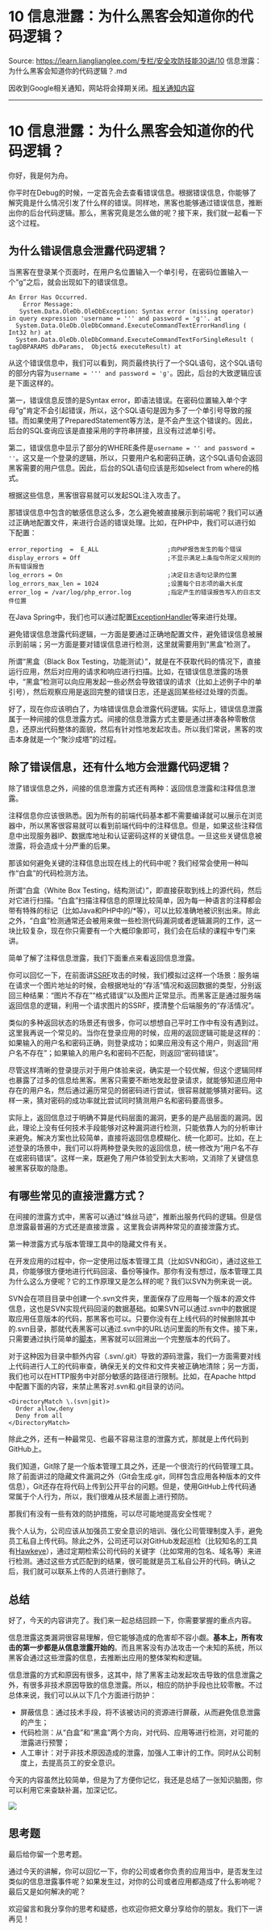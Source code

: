 # 10 信息泄露：为什么黑客会知道你的代码逻辑？ 

Source: https://learn.lianglianglee.com/专栏/安全攻防技能30讲/10 信息泄露：为什么黑客会知道你的代码逻辑？.md

因收到Google相关通知，网站将会择期关闭。[相关通知内容](https://lumendatabase.org/notices/44265620)

---

# 10 信息泄露：为什么黑客会知道你的代码逻辑？

你好，我是何为舟。

你平时在Debug的时候，一定首先会去查看错误信息。根据错误信息，你能够了解究竟是什么情况引发了什么样的错误。同样地，黑客也能够通过错误信息，推断出你的后台代码逻辑。那么，黑客究竟是怎么做的呢？接下来，我们就一起看一下这个过程。

## 为什么错误信息会泄露代码逻辑？

当黑客在登录某个页面时，在用户名位置输入一个单引号，在密码位置输入一个“g”之后，就会出现如下的错误信息。

```
An Error Has Occurred.
    Error Message:
   System.Data.OleDb.OleDbException: Syntax error (missing operator) in query expression 'username = ''' and password = 'g''. at
  System.Data.OleDb.OleDbCommand.ExecuteCommandTextErrorHandling ( Int32 hr) at
  System.Data.OleDb.OleDbCommand.ExecuteCommandTextForSingleResult ( tagDBPARAMS dbParams,  Object& executeResult) at 

```

从这个错误信息中，我们可以看到，网页最终执行了一个SQL语句，这个SQL语句的部分内容为`username = ''' and password = 'g'`。因此，后台的大致逻辑应该是下面这样的。

第一，错误信息反馈的是Syntax error，即语法错误。在密码位置输入单个字母“g”肯定不会引起错误，所以，这个SQL语句是因为多了一个单引号导致的报错。而如果使用了PreparedStatement等方法，是不会产生这个错误的。因此，后台的SQL查询应该是直接采用的字符串拼接，且没有过滤单引号。

第二，错误信息中显示了部分的WHERE条件是`username = '' and password = ''`。这又是一个登录的逻辑，所以，只要用户名和密码正确，这个SQL语句会返回黑客需要的用户信息。因此，后台的SQL语句应该是形如select from where的格式。

根据这些信息，黑客很容易就可以发起SQL注入攻击了。

那错误信息中包含的敏感信息这么多，怎么避免被直接展示到前端呢？我们可以通过正确地配置文件，来进行合适的错误处理。比如，在PHP中，我们可以进行如下配置：

```
error_reporting  =  E_ALL                   ;向PHP报告发生的每个错误   
display_errors = Off                        ;不显示满足上条指令所定义规则的所有错误报告   
log_errors = On                             ;决定日志语句记录的位置   
log_errors_max_len = 1024                   ;设置每个日志项的最大长度   
error_log = /var/log/php_error.log          ;指定产生的错误报告写入的日志文件位置  

```

在Java Spring中，我们也可以通过配置[ExceptionHandler](https://www.baeldung.com/exception-handling-for-rest-with-spring)等来进行处理。

避免错误信息泄露代码逻辑，一方面是要通过正确地配置文件，避免错误信息被展示到前端；另一方面是要对错误信息进行检测，这里就需要用到“黑盒”检测了。

所谓“黑盒（Black Box Testing，功能测试）”，就是在不获取代码的情况下，直接运行应用，然后对应用的请求和响应进行扫描。比如，在错误信息泄露的场景中，“黑盒”检测可以向应用发起一些必然会导致错误的请求（比如上述例子中的单引号），然后观察应用是返回完整的错误日志，还是返回某些经过处理的页面。

好了，现在你应该明白了，为啥错误信息会泄露代码逻辑。实际上，错误信息泄露属于一种间接的信息泄露方式。间接的信息泄露方式主要是通过拼凑各种零散信息，还原出代码整体的面貌，然后有针对性地发起攻击。所以我们常说，黑客的攻击本身就是一个“聚沙成塔”的过程。

## 除了错误信息，还有什么地方会泄露代码逻辑？

除了错误信息之外，间接的信息泄露方式还有两种：返回信息泄露和注释信息泄露。

注释信息你应该很熟悉。因为所有的前端代码基本都不需要编译就可以展示在浏览器中，所以黑客很容易就可以看到前端代码中的注释信息。但是，如果这些注释信息中出现服务器IP、数据库地址和认证密码这样的关键信息。一旦这些关键信息被泄露，将会造成十分严重的后果。

那该如何避免关键的注释信息出现在线上的代码中呢？我们经常会使用一种叫作“白盒”的代码检测方法。

所谓“白盒（White Box Testing，结构测试）”，即直接获取到线上的源代码，然后对它进行扫描。“白盒”扫描注释信息的原理比较简单，因为每一种语言的注释都会带有特殊的标记（比如Java和PHP中的/\*等），可以比较准确地被识别出来。除此之外，“白盒”检测通常还会被用来做一些检测代码漏洞或者逻辑漏洞的工作，这一块比较复杂，现在你只需要有一个大概印象即可，我们会在后续的课程中专门来讲。

简单了解了注释信息泄露，我们下面重点来看返回信息泄露。

你可以回忆一下，在前面讲[SSRF](https://time.geekbang.org/column/article/182074)攻击的时候，我们模拟过这样一个场景：服务端在请求一个图片地址的时候，会根据地址的“存活”情况和返回数据的类型，分别返回三种结果：“图片不存在”“格式错误”以及图片正常显示。而黑客正是通过服务端返回信息的逻辑，利用一个请求图片的SSRF，摸清整个后端服务的“存活情况”。

类似的多种返回状态的场景还有很多，你可以想想自己平时工作中有没有遇到过。这里我再说一个常见的。当你在登录应用的时候，应用的返回逻辑可能是这样的：如果输入的用户名和密码正确，则登录成功；如果应用没有这个用户，则返回“用户名不存在”；如果输入的用户名和密码不匹配，则返回“密码错误”。

尽管这样清晰的登录提示对于用户体验来说，确实是一个较优解，但这个逻辑同样也暴露了过多的信息给黑客。黑客只需要不断地发起登录请求，就能够知道应用中存在的用户名，然后通过遍历常见的弱密码进行尝试，很容易就能够猜对密码。这样一来，猜对密码的成功率就比尝试同时猜测用户名和密码要高很多。

实际上，返回信息过于明确不算是代码层面的漏洞，更多的是产品层面的漏洞。因此，理论上没有任何技术手段能够对这种漏洞进行检测，只能依靠人为的分析审计来避免。解决方案也比较简单，直接将返回信息模糊化、统一化即可。比如，在上述登录的场景中，我们可以将两种登录失败的返回信息，统一修改为“用户名不存在或密码错误”。这样一来，既避免了用户体验受到太大影响，又消除了关键信息被黑客获取的隐患。

## 有哪些常见的直接泄露方式？

在间接的泄露方式中，黑客可以通过“蛛丝马迹”，推断出服务代码的逻辑。但是信息泄露最普遍的方式还是直接泄露 。这里我会讲两种常见的直接泄露方式。

第一种泄露方式与版本管理工具中的隐藏文件有关。

在开发应用的过程中，你一定使用过版本管理工具（比如SVN和Git），通过这些工具，你能够很方便地进行代码回滚、备份等操作。那你有没有想过，版本管理工具为什么这么方便呢？它的工作原理又是怎么样的呢？我们以SVN为例来说一说。

SVN会在项目目录中创建一个.svn文件夹，里面保存了应用每一个版本的源文件信息，这也是SVN实现代码回滚的数据基础。如果SVN可以通过.svn中的数据提取应用任意版本的代码，那黑客也可以。只要你没有在上线代码的时候删除其中的.svn目录，那就代表黑客可以通过.svn中的URL访问里面的所有文件。接下来，只需要通过执行简单的[脚本](https://github.com/admintony/svnExploit)，黑客就可以回溯出一个完整版本的代码了。

对于这种因为目录中额外内容（.svn/.git）导致的源码泄露，我们一方面需要对线上代码进行人工的代码审查，确保无关的文件和文件夹被正确地清除；另一方面，我们也可以在HTTP服务中对部分敏感的路径进行限制。比如，在Apache httpd中配置下面的内容，来禁止黑客对.svn和.git目录的访问。

```
<DirectoryMatch \.(svn|git)>
  Order allow,deny
  Deny from all
</DirectoryMatch>

```

除此之外，还有一种最常见、也最不容易注意的泄露方式，那就是上传代码到GitHub上。

我们知道，Git除了是一个版本管理工具之外，还是一个很流行的代码管理工具。除了前面讲过的隐藏文件漏洞之外（Git会生成.git，同样包含应用各种版本的文件信息），Git还存在将代码上传到公开平台的问题。但是，使用GitHub上传代码通常属于个人行为，所以，我们很难从技术层面上进行预防。

那我们有没有一些有效的防护措施，可以尽可能地提高安全性呢？

我个人认为，公司应该从加强员工安全意识的培训、强化公司管理制度入手，避免员工私自上传代码。除此之外，公司还可以对GitHub发起巡检（比较知名的工具有[Hawkeye](https://github.com/0xbug/Hawkeye)），通过定期检索公司代码的关键字（比如常用的包名、域名等）来进行检测。通过这些方式匹配到的结果，很可能就是员工私自公开的代码。确认之后，我们就可以联系上传的人员进行删除了。

## 总结

好了，今天的内容讲完了。我们来一起总结回顾一下，你需要掌握的重点内容。

信息泄露这类漏洞很容易理解，但它能够造成的危害却不容小觑。**基本上，所有攻击的第一步都是从信息泄露开始的**。而且黑客没有办法攻击一个未知的系统，所以黑客会通过这些泄露的信息，去推断出应用的整体架构和逻辑。

信息泄露的方式和原因有很多，这其中，除了黑客主动发起攻击导致的信息泄露之外，有很多非技术原因导致的信息泄露。所以，相应的防护手段也比较零散。不过总体来说，我们可以从以下几个方面进行防护：

* 屏蔽信息：通过技术手段，将不该被访问的资源进行屏蔽，从而避免信息泄露的产生；
* 代码检测：从“白盒”和“黑盒”两个方向，对代码、应用等进行检测，对可能的泄露进行预警；
* 人工审计：对于非技术原因造成的泄露，加强人工审计的工作。同时从公司制度上，去提高员工的安全意识。

今天的内容虽然比较简单，但是为了方便你记忆，我还是总结了一张知识脑图，你可以利用它来查缺补漏，加深记忆。

![](assets/20ad2084d6894849a6642a21625abe4a.jpg)

## 思考题

最后给你留一个思考题。

通过今天的讲解，你可以回忆一下，你的公司或者你负责的应用当中，是否发生过类似的信息泄露事件呢？如果发生过，对你的公司或者应用都造成了什么影响呢？最后又是如何解决的呢？

欢迎留言和我分享你的思考和疑惑，也欢迎你把文章分享给你的朋友。我们下一讲再见！